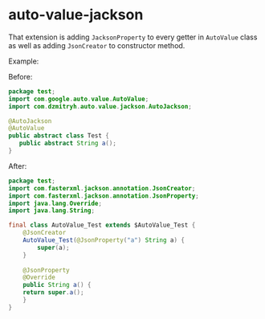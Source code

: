 # auto-value-jackson

That extension is adding `JacksonProperty` to every getter in `AutoValue` class
as well as adding `JsonCreator` to constructor method.

Example:

Before:

```java
package test;
import com.google.auto.value.AutoValue;
import com.dzmitryh.auto.value.jackson.AutoJackson;

@AutoJackson 
@AutoValue 
public abstract class Test {
   public abstract String a();
}
```

After:

```java
package test;
import com.fasterxml.jackson.annotation.JsonCreator;
import com.fasterxml.jackson.annotation.JsonProperty;
import java.lang.Override;
import java.lang.String;

final class AutoValue_Test extends $AutoValue_Test {
    @JsonCreator
    AutoValue_Test(@JsonProperty("a") String a) {
        super(a);
    }
    
    @JsonProperty
    @Override
    public String a() {
    return super.a();
    }
}
```